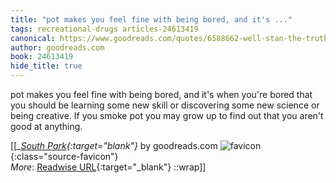 ```yaml
---
title: "pot makes you feel fine with being bored, and it's ..."
tags: recreational-drugs articles-24613419
canonical: https://www.goodreads.com/quotes/6588662-well-stan-the-truth-is-marijuana-probably-isn-t-gonna-make
author: goodreads.com
book: 24613419
hide_title: true
---
```


pot makes you feel fine with being bored, and it's when you're bored that you should be learning some new skill or discovering some new science or being creative. If you smoke pot you may grow up to find out that you aren't good at anything.


[[<cite>_[South Park](https://www.goodreads.com/quotes/6588662-well-stan-the-truth-is-marijuana-probably-isn-t-gonna-make){:target="_blank"}_</cite> by goodreads.com ![favicon](https://s2.googleusercontent.com/s2/favicons?domain=www.goodreads.com){:class="source-favicon"}<br>
_More_: [Readwise URL](https://readwise.io/open/479937729){:target="_blank"}
::wrap]]